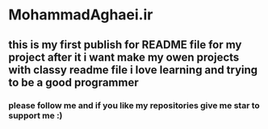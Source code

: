 # MohammadAghaei.ir
## this is my first publish for README file for my project after it i want make my owen projects with classy readme file i love learning and trying to be a good programmer
### please follow me and if you like my repositories give me star to support me :)